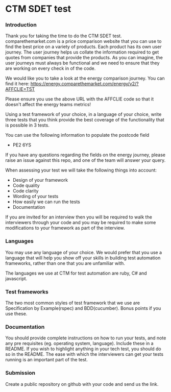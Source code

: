 # CTM SDET test

### Introduction
Thank you for taking the time to do the CTM SDET test.
comparethemarket.com is a price comparison website that you can use to find the best price on a variety of products. Each product has its own user journey. The user journey helps us collate the information required to get quotes from companies that provide the products. As you can imagine, the user journeys must always be functional and we need to ensure that they are working on every check in of the code.

We would like you to take a look at the energy comparison journey. You can find it here: https://energy.comparethemarket.com/energy/v2/?AFFCLIE=TST

Please ensure you use the above URL with the AFFCLIE code so that it doesn't affect the energy teams metrics!

Using a test framework of your choice, in a language of your choice, write three tests that you think provide the best coverage of the functionality that is possible in 3 tests. 

You can use the following information to populate the postcode field
  - PE2 6YS

If you have any questions regarding the fields on the energy journey, please raise an issue against this repo, and one of the team will answer your query.

When assessing your test we will take the following things into account:

  - Design of your framework
  - Code quality
  - Code clarity
  - Wording of your tests
  - How easily we can run the tests
  - Documentation 

If you are invited for an interview then you will be required to walk the interviewers through your code and you may be required to make some modifications to your framework as part of the interview.

### Languages
You may use any language of your choice. We would prefer that you use a language that will help you show off your skills in building test automation frameworks, rather than one that you are unfamiliar with.

The languages we use at CTM for test automation are ruby, C# and javascript.

### Test frameworks
The two most common styles of test framework that we use are Specification by Example(rspec) and BDD(cucumber). Bonus points if you use these.

### Documentation
You should provide complete instructions on how to run your tests, and note any pre requisites (eg. operating system, language). Include these in a README. If you wish to highlight anything in your tech test, you should do so in the README.
The ease with which the interviewers can get your tests running is an important part of the test.

### Submission
Create a public repository on github with your code and send us the link. 
